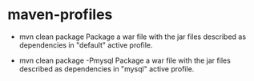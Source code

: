 # maven-profiles

 - mvn clean package
   Package a war file with the jar files described as dependencies in "default" active profile.
 
 - mvn clean package -Pmysql
   Package a war file with the jar files described as dependencies in "mysql" active profile.

